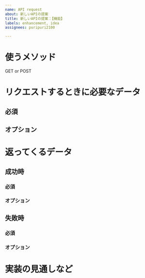 ```yaml
---
name: API request
about: 新しいAPIの提案
title: 新しいAPIの提案：【機能】
labels: enhancement, idea
assignees: puripuri2100

---
```


# 使うメソッド

GET or POST

# リクエストするときに必要なデータ

## 必須

## オプション

# 返ってくるデータ

## 成功時

### 必須

### オプション

## 失敗時

### 必須

### オプション

# 実装の見通しなど
